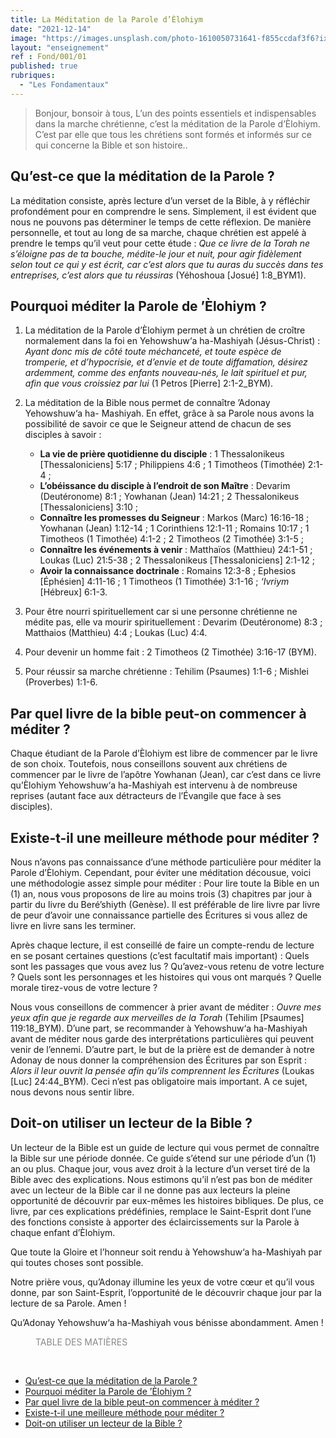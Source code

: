 ```yaml
---
title: La Méditation de la Parole d’Èlohiym
date: "2021-12-14"
image: "https://images.unsplash.com/photo-1610050731641-f855ccdaf3f6?ixlib=rb-1.2.1&ixid=MnwxMjA3fDB8MHxwaG90by1wYWdlfHx8fGVufDB8fHx8&auto=format&fit=crop&w=2070&q=80"
layout: "enseignement"
ref : Fond/001/01
published: true
rubriques: 
  - "Les Fondamentaux"
---
```


<article class="article_post">

> Bonjour, bonsoir à tous, 
> L’un des points essentiels et indispensables dans la marche chrétienne, c’est la méditation de la Parole d’Èlohiym. C’est par elle que tous les chrétiens sont formés et informés sur ce qui concerne la Bible et son histoire..

## Qu’est-ce que la méditation de la Parole ?

La méditation consiste, après lecture d’un verset de la Bible, à y réfléchir profondément pour en comprendre le sens. Simplement, il est évident que nous ne pouvons pas déterminer le temps de cette réflexion. De manière personnelle, et tout au long de sa marche, chaque chrétien est appelé à prendre le temps qu’il veut pour cette étude : *Que ce livre de la Torah ne s’éloigne pas de ta bouche, médite-le jour et nuit, pour agir fidèlement selon tout ce qui y est écrit, car c’est alors que tu auras du succès dans tes entreprises, c’est alors que tu réussiras* (Yéhoshoua [Josué] 1:8_BYM1).

## Pourquoi méditer la Parole de ’Èlohiym ?

1. La méditation de la Parole d’Èlohiym permet à un chrétien de croître normalement dans la foi en Yehowshuw‘a ha-Mashiyah (Jésus-Christ) : *Ayant donc mis de côté toute méchanceté, et toute espèce de tromperie, et d’hypocrisie, et d’envie et de toute diffamation, désirez ardemment, comme des enfants nouveau-nés, le lait spirituel et pur, afin que vous croissiez par lui* (1 Petros [Pierre] 2:1-2_BYM).
2. La méditation de la Bible nous permet de connaître ’Adonay Yehowshuw‘a ha- Mashiyah. En effet, grâce à sa Parole nous avons la possibilité de savoir ce que le Seigneur attend de chacun de ses disciples à savoir : 
   - **La vie de prière quotidienne du disciple** : 1 Thessalonikeus [Thessaloniciens] 5:17 ; Philippiens 4:6 ; 1 Timotheos (Timothée) 2:1-4 ; 
   - **L’obéissance du disciple à l’endroit de son Maître** : Devarim (Deutéronome) 8:1 ; Yowhanan (Jean) 14:21 ; 2 Thessalonikeus [Thessaloniciens] 3:10 ; 
   - **Connaître les promesses du Seigneur** : Markos (Marc) 16:16-18 ; Yowhanan (Jean) 1:12-14 ; 1 Corinthiens 12:1-11 ; Romains 10:17 ; 1 Timotheos (1 Timothée) 4:1-2 ; 2 Timotheos (2 Timothée) 3:1-5 ; 
   - **Connaître les événements à venir** : Matthaïos (Matthieu) 24:1-51 ; Loukas (Luc) 21:5-38 ; 2 Thessalonikeus [Thessaloniciens] 2:1-12 ; 
   - **Avoir la connaissance doctrinale** : Romains 12:3-8 ; Ephesios [Éphésien] 4:11-16 ; 1 Timotheos (1 Timothée) 3:1-16 ; *‘Ivriym* [Hébreux] 6:1-3.

3. Pour être nourri spirituellement car si une personne chrétienne ne médite pas, elle va mourir spirituellement : Devarim (Deutéronome) 8:3 ; Matthaios (Matthieu) 4:4 ; Loukas (Luc) 4:4.
4. Pour devenir un homme fait : 2 Timotheos (2 Timothée) 3:16-17 (BYM).
5. Pour réussir sa marche chrétienne : Tehilim (Psaumes) 1:1-6 ; Mishlei (Proverbes) 1:1-6.

## Par quel livre de la bible peut-on commencer à méditer ?

Chaque étudiant de la Parole d’Èlohiym est libre de commencer par le livre de son choix. Toutefois, nous conseillons souvent aux chrétiens de commencer par le livre de l’apôtre Yowhanan (Jean), car c’est dans ce livre qu’Èlohiym Yehowshuw‘a ha-Mashiyah est intervenu à de nombreuse reprises (autant face aux détracteurs de l’Évangile que face à ses disciples).

## Existe-t-il une meilleure méthode pour méditer ?

Nous n’avons pas connaissance d’une méthode particulière pour méditer la Parole d’Èlohiym. Cependant, pour éviter une méditation décousue, voici une méthodologie assez simple pour méditer :
Pour lire toute la Bible en un (1) an, nous vous proposons de lire au moins trois (3) chapitres par jour à partir du livre du Beré’shiyth (Genèse). Il est préférable de lire livre par livre de peur d’avoir une connaissance partielle des Écritures si vous allez de livre en livre sans les terminer. 

Après chaque lecture, il est conseillé de faire un compte-rendu de lecture en se posant certaines questions (c’est facultatif mais important) : Quels sont les passages que vous avez lus ? Qu’avez-vous retenu de votre lecture ? Quels sont les personnages et les histoires qui vous ont marqués ? Quelle morale tirez-vous de votre lecture ? 

Nous vous conseillons de commencer à prier avant de méditer : *Ouvre mes yeux afin que je regarde aux merveilles de la Torah* (Tehilim [Psaumes] 119:18_BYM). D’une part, se recommander à Yehowshuw‘a ha-Mashiyah avant de méditer nous garde des interprétations particulières qui peuvent venir de l’ennemi. D’autre part, le but de la prière est de demander à notre Adonay de nous donner la compréhension des Écritures par son Esprit : *Alors il leur ouvrit la pensée afin qu’ils comprennent les Écritures* (Loukas [Luc] 24:44_BYM). Ceci n’est pas obligatoire mais important. A ce sujet, nous devons nous sentir libre.

## Doit-on utiliser un lecteur de la Bible ?

Un lecteur de la Bible est un guide de lecture qui vous permet de connaître la Bible sur une période donnée. Ce guide s’étend sur une période d’un (1) an ou plus. Chaque jour, vous avez droit à la lecture d’un verset tiré de la Bible avec des explications. 
Nous estimons qu’il n’est pas bon de méditer avec un lecteur de la Bible car il ne donne pas aux lecteurs la pleine opportunité de découvrir par eux-mêmes les histoires bibliques. De plus, ce livre, par ces explications prédéfinies, remplace le Saint-Esprit dont l’une des fonctions consiste à apporter des éclaircissements sur la Parole à chaque enfant d’Èlohiym.


Que toute la Gloire et l’honneur soit rendu à Yehowshuw‘a ha-Mashiyah par qui toutes choses sont possible.


Notre prière vous, qu’Adonay illumine les yeux de votre cœur et qu’il vous donne, par son Saint-Esprit, l’opportunité de le découvrir chaque jour par la lecture de sa Parole. Amen !


Qu’Adonay Yehowshuw‘a ha-Mashiyah vous bénisse abondamment. Amen !

</article>


<aside class="aside_post">
  
<div class="aside-menu">

<div style="color:#888; margin-left:40px; margin-bottom:45px">TABLE DES MATIÈRES</div>

- [Qu’est-ce que la méditation de la Parole ?](#quest-ce-que-la-méditation-de-la-parole-)
- [Pourquoi méditer la Parole de ’Èlohiym ?](#pourquoi-méditer-la-parole-de-èlohiym-)
- [Par quel livre de la bible peut-on commencer à méditer ?](#par-quel-livre-de-la-bible-peut-on-commencer-à-méditer-)
- [Existe-t-il une meilleure méthode pour méditer ?](#existe-t-il-une-meilleure-méthode-pour-méditer-)
- [Doit-on utiliser un lecteur de la Bible ?](#doit-on-utiliser-un-lecteur-de-la-bible-)

</div>


</aside>